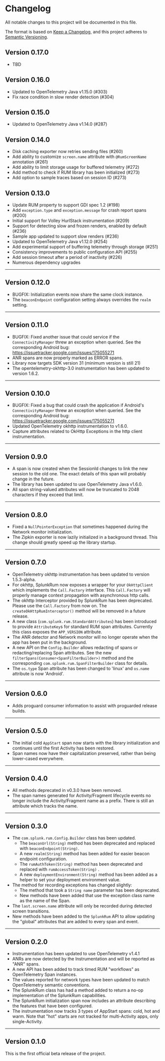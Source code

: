 # Changelog

All notable changes to this project will be documented in this file.

The format is based on [Keep a Changelog](https://keepachangelog.com/en/1.1.0/), and this project
adheres to [Semantic Versioning](https://semver.org/spec/v2.0.0.html).

## Version 0.17.0

* TBD

## Version 0.16.0

* Updated to OpenTelemetry Java v1.15.0 (#303)
* Fix race condition in slow render detection (#304)

## Version 0.15.0

* Updated to OpenTelemetry Java v1.14.0 (#287)

## Version 0.14.0

* Disk caching exporter now retries sending files (#260)
* Add ability to customize `screen.name` attribute with `@RumScreenName` annotation (#261)
* Add ability to limit storage usage for buffered telemetry (#272)
* Add method to check if RUM library has been initialized (#273)
* Add option to sample traces based on session ID (#273)

## Version 0.13.0

* Update RUM property to support GDI spec 1.2 (#198)
* Add `exception.type` and `exception.message` for crash report spans (#200)
* Initial support for Volley HurlStack instrumentation (#209)
* Support for detecting slow and frozen renders, enabled by default (#236)
* Sample app updated to support slow renders (#236)
* Updated to OpenTelemetry Java v1.12.0 (#254)
* Add experimental support of buffering telemetry through storage (#251)
* Consistency improvements to public configuration API (#255)
* Add session timeout after a period of inactivity (#226)
* Numerous dependency upgrades

---
## Version 0.12.0
- BUGFIX: Initialization events now share the same clock instance.
- The `beaconEndpoint` configuration setting always overrides the `realm` setting.

---
## Version 0.11.0
- BUGFIX: Fixed another issue that could service if the `ConnectivityManager` threw an exception when queried.
  See the corresponding Android bug: https://issuetracker.google.com/issues/175055271
- ANR spans are now properly marked as ERROR spans.
- Library now targets SDK version 31 (minimum version is still 21)
- The opentelemetry-okhttp-3.0 instrumentation has been updated to version 1.6.2.

---
## Version 0.10.0

- BUGFIX: Fixed a bug that could crash the application if Android's `ConnectivityManager` threw an
exception when queried. See the corresponding Android bug: https://issuetracker.google.com/issues/175055271
- Updated OpenTelemetry okhttp instrumentation to v1.6.0.
- Capture attributes related to OkHttp Exceptions in the http client instrumentation.

---

## Version 0.9.0

- A span is now created when the SessionId changes to link the new session to the old one. The exact
  details of this span will probably change in the future.
- The library has been updated to use OpenTelemetry Java v1.6.0.
- All span string-valued attributes will now be truncated to 2048 characters if they exceed that
  limit.

---

## Version 0.8.0

- Fixed a `NullPointerException` that sometimes happened during the Network monitor initialization.
- The Zipkin exporter is now lazily initialized in a background thread. This change should greatly speed up the library startup.

---

## Version 0.7.0

- OpenTelemetry okhttp instrumentation has been updated to version 1.5.3-alpha.
- For okhttp, SplunkRum now exposes a wrapper for your `OkHttpClient` which implements the `Call.Factory`
  interface. This `Call.Factory` will properly manage context propagation with asynchronous http calls.
- The okhttp Interceptor provided by SplunkRum has been deprecated. Please use the `Call.Factory` from now on.
  The `createOkHttpRumInterceptor()` method will be removed in a future release.
- A new class (`com.splunk.rum.StandardAttributes`) has been introduced to provide `AttributeKey`s for
  standard RUM span attributes. Currently this class exposes the `APP_VERSION` attribute.
- The ANR detector and Network monitor will no longer operate when the app has been put in the background.
- A new API on the `Config.Builder` allows redacting of spans or redacting/replacing Span attributes. See
  the new `filterSpans(Consumer<SpanFilterBuilder>)` method and the corresponding `com.splunk.rum.SpanFilterBuilder` class
  for details.
- The `os.type` Span attribute has been changed to 'linux' and `os.name` attribute is now 'Android'.

---

## Version 0.6.0

- Adds proguard consumer information to assist with proguarded release builds.

---

## Version 0.5.0

- The initial cold `AppStart` span now starts with the library initialization and continues until the first Activity has been restored.
- Span names now have their capitalization preserved, rather than being lower-cased everywhere.

---

## Version 0.4.0

- All methods deprecated in v0.3.0 have been removed.
- The span names generated for Activity/Fragment lifecycle events no longer include the
  Activity/Fragment name as a prefix. There is still an attribute which tracks the name.

---

## Version 0.3.0

- The `com.splunk.rum.Config.Builder` class has been updated.
  - The `beaconUrl(String)` method has been deprecated and replaced with `beaconEndpoint(String)`.
  - A new `realm(String)` method has been added for easier beacon endpoint configuration.
  - The `rumAuthToken(String)` method has been deprecated and replaced with `rumAccessToken(String)`
    .
  - A new `deploymentEnvironment(String)` method has been added as a helper to set your deployment
    environment value.
- The method for recording exceptions has changed slightly:
  - The method that took a `String name` parameter has been deprecated.
  - New methods have been added that use the exception class name as the name of the Span.
- The `last.screen.name` attribute will only be recorded during detected screen transitions.
- New methods have been added to the `SplunkRum` API to allow updating the "global" attributes that
  are added to every span and event.

---
## Version 0.2.0

- Instrumentation has been updated to use OpenTelemetry v1.4.1
- ANRs are now detected by the Instrumentation and will be reported as "ANR" spans.
- A new API has been added to track timed RUM "workflows" as OpenTelemetry Span instances.
- The values reported for network types have been updated to match OpenTelemetry semantic
  conventions.
- The SplunkRum class has had a method added to return a no-op implementation of the SplunkRum
  capabilities.
- The SplunkRum initialization span now includes an attribute describing the features that have been
  configured.
- The instrumentation now tracks 3 types of AppStart spans: cold, hot and warm. Note that "hot"
  starts are not tracked for multi-Activity apps, only single-Activity.

---
## Version 0.1.0

This is the first official beta release of the project.
